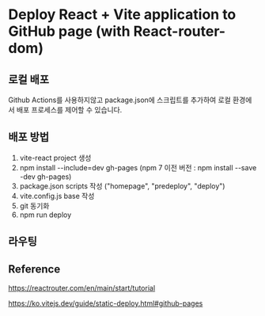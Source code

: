 # Deploy React + Vite application to GitHub page (with React-router-dom)

## 로컬 배포
Github Actions를 사용하지않고 package.json에 스크립트를 추가하여 로컬 환경에서 배포 프로세스를 제어할 수 있습니다.

## 배포 방법
1. vite-react project 생성
2. npm install --include=dev gh-pages
(npm 7 이전 버전 : npm install --save -dev gh-pages)
3. package.json scripts 작성
("homepage", "predeploy", "deploy")
4. vite.config.js base 작성
5. git 동기화 
6. npm run deploy

## 라우팅

## Reference
https://reactrouter.com/en/main/start/tutorial

https://ko.vitejs.dev/guide/static-deploy.html#github-pages
